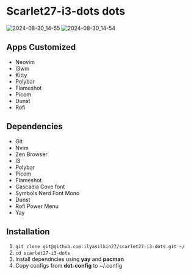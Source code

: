 # Scarlet27-i3-dots dots

![2024-08-30_14-55](https://github.com/user-attachments/assets/81ea3786-834c-4cf0-a4b5-144ac5ec98f5)
![2024-08-30_14-54](https://github.com/user-attachments/assets/1135b01a-037a-4072-9dbf-9bf77358b034)

## Apps Customized
- Neovim
- I3wm
- Kitty
- Polybar
- Flameshot
- Picom
- Dunst
- Rofi

## Dependencies

- Git
- Nvim
- Zen Browser
- I3
- Polybar
- Picom
- Flameshot
- Cascadia Cove font
- Symbols Nerd Font Mono
- Dunst
- Rofi Power Menu
- Yay

## Installation

1. ```git clone git@github.com:ilyasilkin27/scarlet27-i3-dots.git ~/```
2. ```cd scarlet27-i3-dots```
3. Install dependncies using **yay** and **pacman**
4. Copy configs from **dot-config** to ~/.config
